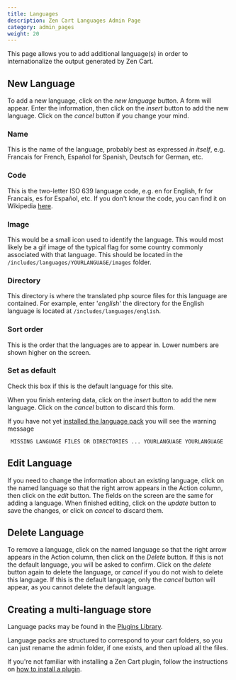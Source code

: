 ```yaml
---
title: Languages
description: Zen Cart Languages Admin Page 
category: admin_pages
weight: 20
---
```


This page allows you to add additional language(s) in order to internationalize the output generated by Zen Cart.
## New Language

To add a new language, click on the _new language_ button. A form will appear. Enter the information, then click on the _insert_ button to add the new language. Click on the _cancel_ button if you change your mind.

### Name

This is the name of the language, probably best as expressed _in itself_, e.g. Francais for French, Español for Spanish, Deutsch for German, etc.

### Code

This is the two-letter ISO 639 language code, e.g. en for English, fr for Francais, es for Español, etc. If you don't know the code, you can find it on Wikipedia [here](http://en.wikipedia.org/wiki/List_of_ISO_639-1_codes).

### Image

This would be a small icon used to identify the language. This would most likely be a gif image of the typical flag for some country commonly associated with that language. This should be located in the `/includes/languages/YOURLANGUAGE/images` folder.

### Directory

This directory is where the translated php source files for this language are contained. For example, enter '*english*' the directory for the English language is located at 
`/includes/languages/english`. 

### Sort order

This is the order that the languages are to appear in. Lower numbers are shown higher on the screen.

### Set as default

Check this box if this is the default language for this site.

When you finish entering data, click on the _insert_ button to add the new language. Click on the _cancel_ button to discard this form.

If you have not yet [installed the language pack](#installing-a-language-pack) you will see the warning message 

     MISSING LANGUAGE FILES OR DIRECTORIES ... YOURLANGUAGE YOURLANGUAGE

## Edit Language

If you need to change the information about an existing language, click on the named language so that the right arrow appears in the Action column, then click on the _edit_ button. The fields on the screen are the same for adding a language. When finished editing, click on the _update_ button to save the changes, or click on _cancel_ to discard them.

## Delete Language

To remove a language, click on the named language so that the right arrow appears in the Action column, then click on the _Delete_ button. If this is not the default language, you will be asked to confirm. Click on the _delete_ button again to delete the language, or _cancel_ if you do not wish to delete this language. If this is the default language, only the _cancel_ button will appear, as you cannot delete the default language.

## Creating a multi-language store 

Language packs may be found in the [Plugins Library](https://www.zen-cart.com/downloads.php?do=cat&id=6).

Language packs are structured to correspond to your cart folders, so you can just 
rename the admin folder, if one exists, and then upload all the files. 

If you're not familiar with installing a Zen Cart plugin, follow the instructions on [how to install a plugin](/user/plugins/how_to_install_a_plugin/). 
